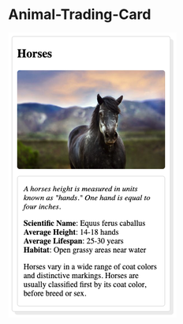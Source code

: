 # Animal-Trading-Card

![Horses.png](https://github.com/CFox2019/Animal-Trading-Card/blob/master/Horses.png?raw=true)

